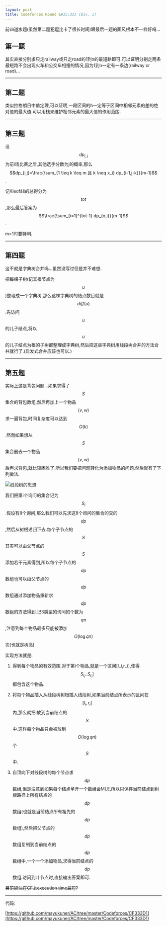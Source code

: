 ```yaml
---
layout: post
title: Codeforces Round &#35;333 (Div. 1)
---
```


前四道水题(虽然第二题犯逗比卡了很长时间)跟最后一题的画风根本不一样好吗...

## 第一题

其实直接分别求只走railway或只走road的1到n的最短路即可.可以证明分别走两条最短路不会出现火车和公交车相撞的情况,因为1到n一定有一条边(railway or road)...

***

## 第二题

类似拉格朗日中值定理,可以证明,一段区间的h一定等于区间中相邻元素的差的绝对值的最大值.可以用栈来维护相邻元素的最大值的作用范围.

***

## 第三题

设$$dp_{i,j}$$为前i场比赛之后,其他选手分数为j的概率,那么$$dp_{i,j}=\frac{\sum_{1 \leq k \leq m 且 k \neq x_i} dp_{i-1,j-k}}{m-1}$$.

记Kleofáš的总得分为$$tot$$,那么最后答案为$$\frac{\sum_{i=1}^{tot-1} dp_{n,i}}{m-1}$$.

m=1时要特判.

***

## 第四题

这不就是字典树合并吗...虽然没写过但是并不难想.

把每棵子树(记其根节点为$$u$$)整理成一个字典树,那么这棵字典树的结点数目就是$$diff(u)$$.先访问$$u$$的儿子结点,将以$$u$$的儿子结点为根的子树都整理成字典树,然后把这些字典树用线段树合并的方法合并就行了.(启发式合并应该也可以.)

***

## 第五题

实际上这是背包问题...如果求得了$$S$$集合的背包数组,然后再加上一个物品$$(v,w)$$求一遍背包,时间复杂度可以达到$$O(k)$$.然而如果想从$$S$$集合删去一个物品$$(v,w)$$后再求背包,就比较困难了.所以我们要把问题转化为添加物品的问题.然后就有了下列做法.

![线段树的思想](http://codeforces.com/predownloaded/85/41/8541f2c820ec7765a2d9f732379912ecee558676.png)

我们把第i个询问的集合记为$$S_i$$.假设有8个询问,那么我们可以先求这8个询问的集合的交的$$dp$$,然后从树根递归下去.每个子节点的$$S$$其实可以由父节点的$$S$$添加若干元素得到,所以每个子节点的$$dp$$数组也可以由父节点的$$dp$$数组通过添加物品重新求$$dp$$数组的方法得到.记3类型的询问的个数为$$qn$$,注意到每个物品最多只能被添加$$O(\log qn)$$次(也就是树高).

实现方法就是:

1. 得到每个物品的有效范围.对于第i个物品,就是一个区间[l_i,r_i],使得$$S_{l_i}..S_{r_i}]$$都包含这个物品.

2. 将每个物品插入从线段树树根插入线段树,如果当前结点所表示的区间在$$[l_i,r_i]$$内,那么就把i放到当前结点的$$S$$中.这样每个物品只会被放到$$O(\log qn)$$个$$S$$中.

3. 自顶向下对线段树的每个节点求$$dp$$数组,但是注意到如果每个结点单开一个数组会MLE,所以只保存当前结点到树根路径上所有结点的$$dp$$数组(也就是当前结点所有祖先的$$dp$$数组),然后把父节点的$$dp$$数组复制到当前结点的$$dp$$数组中,一个一个添加物品,求得当前结点的$$dp$$数组.访问到叶节点时,直接输出答案即可.

<s>目前貌似在CF上execution time最短?</s>

***

代码:

[https://github.com/mayukuner/AC/tree/master/Codeforces/CF333D1](https://github.com/mayukuner/AC/tree/master/Codeforces/CF333D1)
